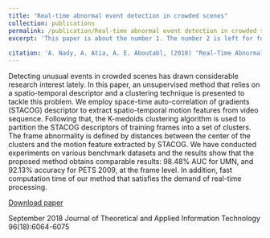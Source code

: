 ```yaml
---
title: "Real-time abnormal event detection in crowded scenes"
collection: publications
permalink: /publication/Real-time abnormal event detection in crowded scenes
excerpt: 'This paper is about the number 1. The number 2 is left for future work.'
 
citation: 'A. Nady, A. Atia, A. E. Aboutabl, (2018) "Real-Time Abnormal Event Detection inCrowded Scenes", Journal of Theoretical and Applied Information Technology.96(18):6064-6075'
---
```

Detecting unusual events in crowded scenes has drawn considerable research interest lately.
In this paper, an unsupervised method that relies on a spatio-temporal descriptor and
 a clustering technique is presented to tackle this problem.
 We employ space-time auto-correlation of gradients (STACOG) descriptor to extract spatio-temporal motion features from video sequence.
 Following that, the K-medoids clustering algorithm is used to partition the STACOG descriptors of training frames into a set of clusters.
 The frame abnormality is defined by distances between the center of the clusters and the motion feature extracted by STACOG.
 We have conducted experiments on various benchmark datasets and the results show that the proposed method 
 obtains comparable results: 98.48% AUC for UMN, and 92.13% accuracy for PETS 2009, at the frame level.
 In addition, fast computation time of our method that satisfies the demand of real-time processing.

[Download paper](http://ahmed-nady.github.io/files/6Vol96No18.pdf)

 September 2018 Journal of Theoretical and Applied Information Technology 96(18):6064-6075